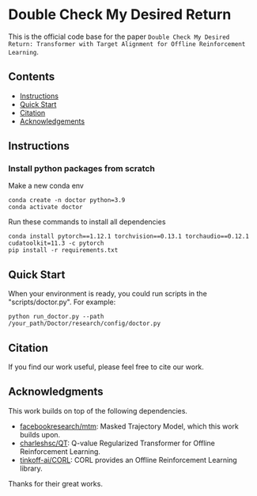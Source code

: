 # Double Check My Desired Return

This is the official code base for the paper `Double Check My Desired Return: Transformer with Target Alignment for Offline Reinforcement Learning`. 


## Contents

- [Instructions](#Instructions)
- [Quick Start](#quick-start)
- [Citation](#citation)
- [Acknowledgements](#acknowledgments)


## Instructions

### Install python packages from scratch
Make a new conda env
```
conda create -n doctor python=3.9
conda activate doctor
```

Run these commands to install all dependencies
```
conda install pytorch==1.12.1 torchvision==0.13.1 torchaudio==0.12.1 cudatoolkit=11.3 -c pytorch
pip install -r requirements.txt
```


## Quick Start
When your environment is ready, you could run scripts in the "scripts/doctor.py". For example:
``` 
python run_doctor.py --path /your_path/Doctor/research/config/doctor.py
```

## Citation
If you find our work useful, please feel free to cite our work.


## Acknowledgments

This work builds on top of the following dependencies.
 * [facebookresearch/mtm](https://github.com/facebookresearch/mtm): Masked Trajectory Model, which this work builds upon.
 * [charleshsc/QT](https://github.com/charleshsc/QT): Q-value Regularized Transformer for Offline Reinforcement Learning.
 * [tinkoff-ai/CORL](https://github.com/tinkoff-ai/CORL): CORL provides an Offline Reinforcement Learning library.

Thanks for their great works.